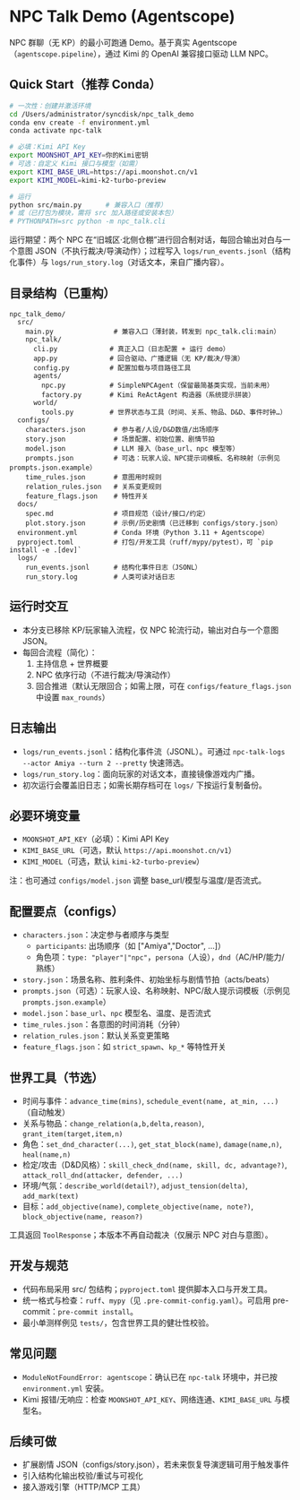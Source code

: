 # NPC Talk Demo (Agentscope)

NPC 群聊（无 KP）的最小可跑通 Demo。基于真实 Agentscope（`agentscope.pipeline`），通过 Kimi 的 OpenAI 兼容接口驱动 LLM NPC。

## Quick Start（推荐 Conda）

```bash
# 一次性：创建并激活环境
cd /Users/administrator/syncdisk/npc_talk_demo
conda env create -f environment.yml
conda activate npc-talk

# 必填：Kimi API Key
export MOONSHOT_API_KEY=你的Kimi密钥
# 可选：自定义 Kimi 接口与模型（如需）
export KIMI_BASE_URL=https://api.moonshot.cn/v1
export KIMI_MODEL=kimi-k2-turbo-preview

# 运行
python src/main.py      # 兼容入口（推荐）
# 或（已打包为模块，需将 src 加入路径或安装本包）
# PYTHONPATH=src python -m npc_talk.cli
```

运行期望：两个 NPC 在“旧城区·北侧仓棚”进行回合制对话，每回合输出对白与一个意图 JSON（不执行裁决/导演动作）；过程写入 `logs/run_events.jsonl`（结构化事件）与 `logs/run_story.log`（对话文本，来自广播内容）。

## 目录结构（已重构）

```
npc_talk_demo/
  src/
    main.py               # 兼容入口（薄封装，转发到 npc_talk.cli:main）
    npc_talk/
      cli.py             # 真正入口（日志配置 + 运行 demo）
      app.py             # 回合驱动、广播逻辑（无 KP/裁决/导演）
      config.py          # 配置加载与项目路径工具
      agents/
        npc.py           # SimpleNPCAgent（保留最简基类实现，当前未用）
        factory.py       # Kimi ReActAgent 构造器（系统提示拼装）
      world/
        tools.py         # 世界状态与工具（时间、关系、物品、D&D、事件时钟…）
  configs/
    characters.json       # 参与者/人设/D&D数值/出场顺序
    story.json            # 场景配置、初始位置、剧情节拍
    model.json            # LLM 接入（base_url、npc 模型等）
    prompts.json          # 可选：玩家人设、NPC提示词模板、名称映射（示例见 prompts.json.example）
    time_rules.json       # 意图用时规则
    relation_rules.json   # 关系变更规则
    feature_flags.json    # 特性开关
  docs/
    spec.md               # 项目规范（设计/接口/约定）
    plot.story.json       # 示例/历史剧情（已迁移到 configs/story.json）
  environment.yml         # Conda 环境（Python 3.11 + Agentscope）
  pyproject.toml          # 打包/开发工具（ruff/mypy/pytest），可 `pip install -e .[dev]`
  logs/
    run_events.jsonl      # 结构化事件日志（JSONL）
    run_story.log         # 人类可读对话日志
```

## 运行时交互

- 本分支已移除 KP/玩家输入流程，仅 NPC 轮流行动，输出对白与一个意图 JSON。
- 每回合流程（简化）：
  1) 主持信息 + 世界概要
  2) NPC 依序行动（不进行裁决/导演动作）
  3) 回合推进（默认无限回合；如需上限，可在 `configs/feature_flags.json` 中设置 `max_rounds`）

## 日志输出

- `logs/run_events.jsonl`：结构化事件流（JSONL）。可通过 `npc-talk-logs --actor Amiya --turn 2 --pretty` 快速筛选。
- `logs/run_story.log`：面向玩家的对话文本，直接镜像游戏内广播。
- 初次运行会覆盖旧日志；如需长期存档可在 `logs/` 下按运行复制备份。

## 必要环境变量

- `MOONSHOT_API_KEY`（必填）：Kimi API Key
- `KIMI_BASE_URL`（可选，默认 `https://api.moonshot.cn/v1`）
- `KIMI_MODEL`（可选，默认 `kimi-k2-turbo-preview`）

注：也可通过 `configs/model.json` 调整 base_url/模型与温度/是否流式。

## 配置要点（configs）

- `characters.json`：决定参与者顺序与类型
  - `participants`: 出场顺序（如 ["Amiya","Doctor", ...]）
  - 角色项：`type: "player"|"npc"`，`persona`（人设），`dnd`（AC/HP/能力/熟练）
- `story.json`：场景名称、胜利条件、初始坐标与剧情节拍（acts/beats）
- `prompts.json`（可选）：玩家人设、名称映射、NPC/敌人提示词模板（示例见 `prompts.json.example`）
- `model.json`：`base_url`、`npc` 模型名、温度、是否流式
- `time_rules.json`：各意图的时间消耗（分钟）
- `relation_rules.json`：默认关系变更策略
- `feature_flags.json`：如 `strict_spawn`、`kp_*` 等特性开关

## 世界工具（节选）

- 时间与事件：`advance_time(mins)`, `schedule_event(name, at_min, ...)`（自动触发）
- 关系与物品：`change_relation(a,b,delta,reason)`, `grant_item(target,item,n)`
- 角色：`set_dnd_character(...)`, `get_stat_block(name)`, `damage(name,n)`, `heal(name,n)`
- 检定/攻击（D&D风格）：`skill_check_dnd(name, skill, dc, advantage?)`, `attack_roll_dnd(attacker, defender, ...)`
- 环境/气氛：`describe_world(detail?)`, `adjust_tension(delta)`, `add_mark(text)`
- 目标：`add_objective(name)`, `complete_objective(name, note?)`, `block_objective(name, reason?)`

工具返回 `ToolResponse`；本版本不再自动裁决（仅展示 NPC 对白与意图）。

## 开发与规范

- 代码布局采用 src/ 包结构；`pyproject.toml` 提供脚本入口与开发工具。
- 统一格式与检查：`ruff`、`mypy`（见 `.pre-commit-config.yaml`）。可启用 pre-commit：`pre-commit install`。
- 最小单测样例见 `tests/`，包含世界工具的健壮性校验。

## 常见问题

- `ModuleNotFoundError: agentscope`：确认已在 `npc-talk` 环境中，并已按 `environment.yml` 安装。
- Kimi 报错/无响应：检查 `MOONSHOT_API_KEY`、网络连通、`KIMI_BASE_URL` 与模型名。

## 后续可做
- 扩展剧情 JSON（configs/story.json），若未来恢复导演逻辑可用于触发事件
- 引入结构化输出校验/重试与可视化
- 接入游戏引擎（HTTP/MCP 工具）
